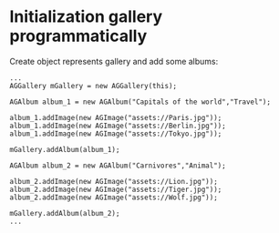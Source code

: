 # Initialization gallery programmatically

Create object represents gallery and add some albums:
```
...
AGGallery mGallery = new AGGallery(this);

AGAlbum album_1 = new AGAlbum("Capitals of the world","Travel");

album_1.addImage(new AGImage("assets://Paris.jpg"));
album_1.addImage(new AGImage("assets://Berlin.jpg"));
album_1.addImage(new AGImage("assets://Tokyo.jpg"));

mGallery.addAlbum(album_1);

AGAlbum album_2 = new AGAlbum("Carnivores","Animal");

album_2.addImage(new AGImage("assets://Lion.jpg"));
album_2.addImage(new AGImage("assets://Tiger.jpg"));
album_2.addImage(new AGImage("assets://Wolf.jpg"));

mGallery.addAlbum(album_2);
...
```
